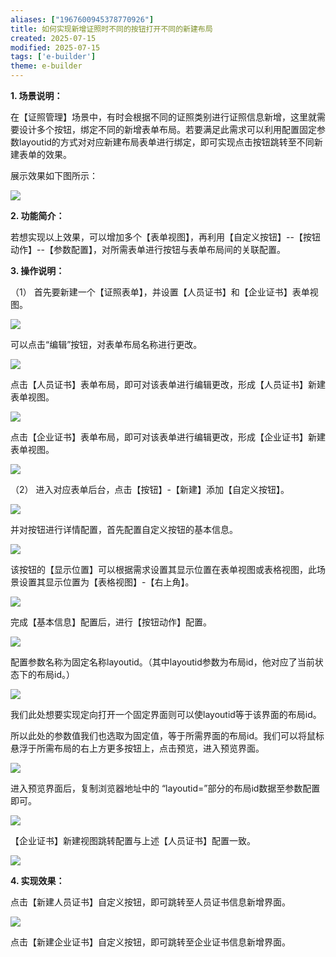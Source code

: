 ```yaml
---
aliases: ["1967600945378770926"]
title: 如何实现新增证照时不同的按钮打开不同的新建布局
created: 2025-07-15
modified: 2025-07-15
tags: ['e-builder']
theme: e-builder
---
```


**1. 场景说明：**

在【证照管理】场景中，有时会根据不同的证照类别进行证照信息新增，这里就需要设计多个按钮，绑定不同的新增表单布局。若要满足此需求可以利用配置固定参数layoutid的方式对对应新建布局表单进行绑定，即可实现点击按钮跳转至不同新建表单的效果。

展示效果如下图所示：

![](https://myhelpdoc.oss-cn-heyuan.aliyuncs.com/mdimages/417ae31c7d85164979c9d0173b8439dc.jpg)

**2. 功能简介：**

若想实现以上效果，可以增加多个【表单视图】，再利用【自定义按钮】--【按钮动作】--【参数配置】，对所需表单进行按钮与表单布局间的关联配置。

**3. 操作说明：**

（1） 首先要新建一个【证照表单】，并设置【人员证书】和【企业证书】表单视图。

![](https://myhelpdoc.oss-cn-heyuan.aliyuncs.com/mdimages/8b39f0c68b274eb943a9ccc752166494.jpg)

可以点击“编辑”按钮，对表单布局名称进行更改。

![](https://myhelpdoc.oss-cn-heyuan.aliyuncs.com/mdimages/770e70c5ec0522f265fb3a021d1968e6.jpg)

点击【人员证书】表单布局，即可对该表单进行编辑更改，形成【人员证书】新建表单视图。

![](https://myhelpdoc.oss-cn-heyuan.aliyuncs.com/mdimages/76da403bed66b05db3a4c54a61d42319.jpg)

点击【企业证书】表单布局，即可对该表单进行编辑更改，形成【企业证书】新建表单视图。

![](https://myhelpdoc.oss-cn-heyuan.aliyuncs.com/mdimages/b01810c5ef90e38f1b75e5d4d7887b42.jpg)

（2） 进入对应表单后台，点击【按钮】-【新建】添加【自定义按钮】。

![](https://myhelpdoc.oss-cn-heyuan.aliyuncs.com/mdimages/e4444d401d90291fe784981459cb94b5.jpg)

并对按钮进行详情配置，首先配置自定义按钮的基本信息。

![](https://myhelpdoc.oss-cn-heyuan.aliyuncs.com/mdimages/c23723c48c48fec0307caf73ce123f64.jpg)

该按钮的【显示位置】可以根据需求设置其显示位置在表单视图或表格视图，此场景设置其显示位置为【表格视图】-【右上角】。

![](https://myhelpdoc.oss-cn-heyuan.aliyuncs.com/mdimages/b207cf41f2eedddd91d1acc26029f8b0.jpg)

完成【基本信息】配置后，进行【按钮动作】配置。

![](https://myhelpdoc.oss-cn-heyuan.aliyuncs.com/mdimages/09f489e4ad2a09a13568c1a35f5012c0.jpg)

配置参数名称为固定名称layoutid。（其中layoutid参数为布局id，他对应了当前状态下的布局id。）

![](https://myhelpdoc.oss-cn-heyuan.aliyuncs.com/mdimages/bd1406e1c0d4458ce2c3e5d96d7e58bf.jpg)

我们此处想要实现定向打开一个固定界面则可以使layoutid等于该界面的布局id。

所以此处的参数值我们也选取为固定值，等于所需界面的布局id。我们可以将鼠标悬浮于所需布局的右上方更多按钮上，点击预览，进入预览界面。

![](https://myhelpdoc.oss-cn-heyuan.aliyuncs.com/mdimages/a548faf8c40867a92da9fa955ee66c97.jpg)

进入预览界面后，复制浏览器地址中的 “layoutid=”部分的布局id数据至参数配置即可。

![](https://myhelpdoc.oss-cn-heyuan.aliyuncs.com/mdimages/ba58730e3bb67df908d74a98dca5da5b.jpg)

【企业证书】新建视图跳转配置与上述【人员证书】配置一致。

![](https://myhelpdoc.oss-cn-heyuan.aliyuncs.com/mdimages/1d4870011a837c718cd1659621daaeb0.jpg)

**4. 实现效果：**

点击【新建人员证书】自定义按钮，即可跳转至人员证书信息新增界面。

![](https://myhelpdoc.oss-cn-heyuan.aliyuncs.com/mdimages/696ca201fe57e1eb75e6ea285868742f.jpg)

点击【新建企业证书】自定义按钮，即可跳转至企业证书信息新增界面。

